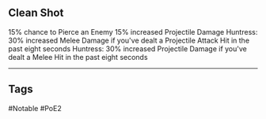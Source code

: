 ## Clean Shot
15% chance to Pierce an Enemy
15% increased Projectile Damage
Huntress: 30% increased Melee Damage if you've dealt a Projectile Attack Hit in the past eight seconds
Huntress: 30% increased Projectile Damage if you've dealt a Melee Hit in the past eight seconds

---
## Tags
#Notable
#PoE2
